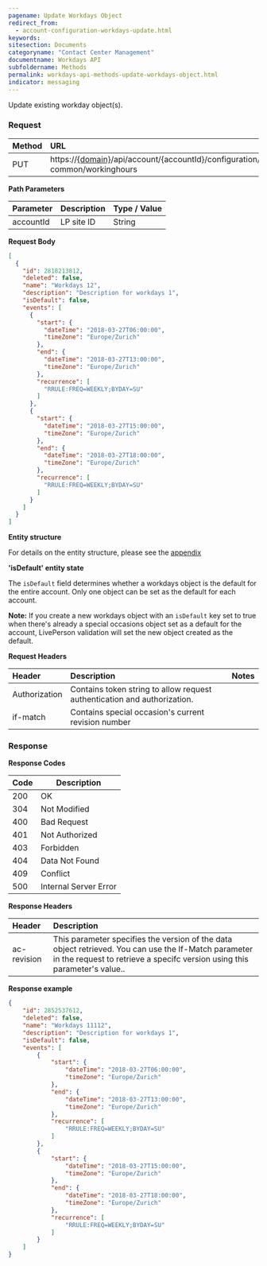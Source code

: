 ```yaml
---
pagename: Update Workdays Object
redirect_from:
  - account-configuration-workdays-update.html
keywords:
sitesection: Documents
categoryname: "Contact Center Management"
documentname: Workdays API
subfoldername: Methods
permalink: workdays-api-methods-update-workdays-object.html
indicator: messaging
---
```


Update existing workday object(s).

### Request

| Method | URL |
| :-------- | :------ |
| PUT  | https://[{domain}](/agent-domain-domain-api.html)/api/account/{accountId}/configuration/ac-common/workinghours |

**Path Parameters**

|Parameter  |Description |  Type / Value |
|:----------- | :------------ | :--------------- |
|accountId | LP site ID | String |

**Request Body**

```json
[
  {
    "id": 2818213812,
    "deleted": false,
    "name": "Workdays 12",
    "description": "Description for workdays 1",
    "isDefault": false,
    "events": [
      {
        "start": {
          "dateTime": "2018-03-27T06:00:00",
          "timeZone": "Europe/Zurich"
        },
        "end": {
          "dateTime": "2018-03-27T13:00:00",
          "timeZone": "Europe/Zurich"
        },
        "recurrence": [
          "RRULE:FREQ=WEEKLY;BYDAY=SU"
        ]
      },
      {
        "start": {
          "dateTime": "2018-03-27T15:00:00",
          "timeZone": "Europe/Zurich"
        },
        "end": {
          "dateTime": "2018-03-27T18:00:00",
          "timeZone": "Europe/Zurich"
        },
        "recurrence": [
          "RRULE:FREQ=WEEKLY;BYDAY=SU"
        ]
      }
    ]
  }
]
```

**Entity structure**

For details on the entity structure, please see the [appendix](workdays-api-appendix.html)

**'isDefault' entity state**

The `isDefault` field determines whether a workdays object is the default for the entire account. Only one object can be set as the default for each account.

**Note:** If you create a new workdays object with an `isDefault` key set to true when there's already a special occasions object set as a default for the account, LivePerson validation will set the new object created as the default.

**Request Headers**

|Header | Description| Notes |
|:------- | :-------------- | :--- |
|Authorization | Contains token string to allow request authentication and authorization. |
|if-match|Contains special occasion's current revision number|

### Response

**Response Codes**

| Code | Description           |
|------|-----------------------|
| 200  | OK                    |
| 304  | Not Modified          |
| 400  | Bad Request           |
| 401  | Not Authorized        |
| 403  | Forbidden             |
| 404  | Data Not Found        |
| 409  | Conflict              |
| 500  | Internal Server Error |

**Response Headers**

|Header|  Description|
|:-------|   :-----  |
|ac-revision|  This parameter specifies the version of the data object retrieved. You can use the If-Match parameter in the request to retrieve a specifc version using this parameter's value..|

**Response example**

```json
{
    "id": 2852537612,
    "deleted": false,
    "name": "Workdays 11112",
    "description": "Description for workdays 1",
    "isDefault": false,
    "events": [
        {
            "start": {
                "dateTime": "2018-03-27T06:00:00",
                "timeZone": "Europe/Zurich"
            },
            "end": {
                "dateTime": "2018-03-27T13:00:00",
                "timeZone": "Europe/Zurich"
            },
            "recurrence": [
                "RRULE:FREQ=WEEKLY;BYDAY=SU"
            ]
        },
        {
            "start": {
                "dateTime": "2018-03-27T15:00:00",
                "timeZone": "Europe/Zurich"
            },
            "end": {
                "dateTime": "2018-03-27T18:00:00",
                "timeZone": "Europe/Zurich"
            },
            "recurrence": [
                "RRULE:FREQ=WEEKLY;BYDAY=SU"
            ]
        }
    ]
}
```